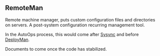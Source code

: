 ## RemoteMan

Remote machine manager, puts custom configuration files and directories on servers. A post-system configuration recurring management tool.

In the AutoOps process, this would come after [Sysync](https://github.com/ghowland/sysync) and before [DeployMan](https://github.com/ghowland/deployman).

Documents to come once the code has stabilized.


